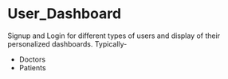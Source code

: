 # User_Dashboard

Signup and Login for different types of users and display of their personalized dashboards.
Typically-
- Doctors
- Patients
